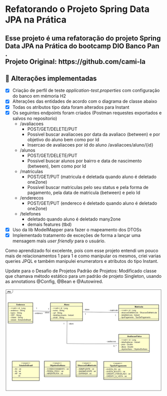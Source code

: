 <h1>Refatorando o  Projeto Spring Data JPA na Prática </h1>
<h2><p> Esse projeto é uma refatoração do projeto Spring Data JPA na Prática do bootcamp DIO Banco Pan </strong></a>.<br>
        Projeto Original: https://github.com/cami-la
</h2>

<h2>
🛑 Alterações implementadas
</h2>

-   [x] Criação de perfil de teste <i>application-test.properties</i> com configuração do banco em mémoria H2
-   [x] Alterações das entidades de acordo com o diagrama de classe abaixo
-   [x] Todas os atributos tipo data foram alterados para Instant
-   [x] Os seguintes endpoints foram criados (Postman requestes exportados e salvos no repositorio)
    -   /avaliacoes
        -   POST/GET/DELETE/PUT
        -   Possivel buscar avaliacoes por data da avaliaco (between) e por objetivo do aluno bem como por Id
        -   Insercao de avaliacoes por id do aluno /avaliacoes/aluno/{id}
    -   /alunos
        -   POST/GET/DELETE/PUT
        -   Possivel buscar alunos por bairro e data de nascimento (between), bem como por Id
    -   /matriculas
        -   POST/GET/PUT (matricula é deletada quando aluno é deletado one2one)
        -   Possível buscar matriculas pelo seu status e pela forma de pagamento, pela data de matricula (between) e pelo Id
    -   /enderecos
        -   POST/GET/PUT (endereco é deletado quando aluno é deletado one2one)
    -   /telefones
        -   deletado quando aluno é deletado many2one
        -   demais features (tbd)
-   [x] Uso da lib ModelMapper para fazer o mapeamento dos DTOSs
-   [x] Implementado tratamento de exceções de forma a lançar uma mensagem mais <i>user friendly</i> para o usuário.

Como aprendizado foi excelente, pois com esse projeto entendi um pouco mais de relacionamentos 1 para 1 e como manipular os mesmos, criei varias queries JPQL e também
manipulei enumerators e atributos do tipo Instant.

<bold>Update para o Desafio de Projetos Padrão de Projetos: Modificado classe que chamava método estático para um padrão de projeto Singleton, usando as annotations @Config, @Bean e @Autowired.</bold>

![main window](https://github.com/rgiovann/image-repo/blob/main/diagrama_de_classes_academia.jpg)
